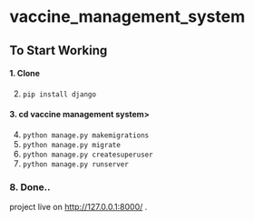 # vaccine_management_system
## To Start Working
#### 1. Clone
2. `pip install django`
#### 3. cd vaccine management system>
4. `python manage.py makemigrations`
5.  `python manage.py migrate`
6.  `python manage.py createsuperuser`
7.  `python manage.py runserver`
### 8. Done..
project live on http://127.0.0.1:8000/ .
